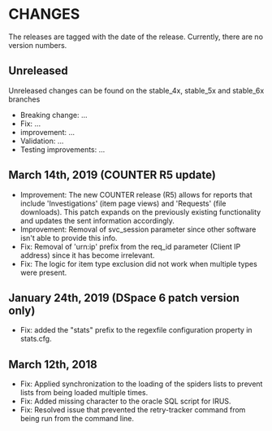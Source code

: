 # CHANGES

The releases are tagged with the date of the release. Currently, there are no version numbers.

## Unreleased

Unreleased changes can be found on the stable_4x, stable_5x and stable_6x branches

- Breaking change: ...
- Fix: ...
- improvement: ...
- Validation: ...
- Testing improvements: ...

## March 14th, 2019 (COUNTER R5 update)
- Improvement: The new COUNTER release (R5) allows for reports that include 'Investigations' (item page views) and 'Requests' (file downloads). 
This patch expands on the previously existing functionality and updates the sent information accordingly.
- Improvement: Removal of svc_session parameter since other software isn't able to provide this info.
- Fix: Removal of 'urn:ip' prefix from the req_id parameter (Client IP address) since it has become irrelevant.
- Fix: The logic for item type exclusion did not work when multiple types were present. 

## January 24th, 2019 (DSpace 6 patch version only)
- Fix: added the "stats" prefix to the regexfile configuration property in stats.cfg.

## March 12th, 2018

- Fix: Applied synchronization to the loading of the spiders lists to prevent lists from being loaded multiple times.
- Fix: Added missing character to the oracle SQL script for IRUS.
- Fix: Resolved issue that prevented the retry-tracker command from being run from the command line. 